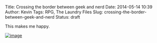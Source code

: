 Title: Crossing the border between geek and nerd
Date: 2014-05-14 10:39
Author: Kevin
Tags: RPG, The Laundry Files
Slug: crossing-the-border-between-geek-and-nerd
Status: draft

This makes me happy.

[![image](/media/images/2014/05/wpid-wp-1400060267885.jpg "wp-1400060267885.jpg")](/media/images/2014/05/wpid-wp-1400060267885.jpg)
